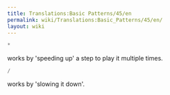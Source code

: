 ```yaml
---
title: Translations:Basic Patterns/45/en
permalink: wiki/Translations:Basic_Patterns/45/en/
layout: wiki
---
```


``` Haskell
*
```

works by 'speeding up' a step to play it multiple times.

``` Haskell
/
```

works by 'slowing it down'.
